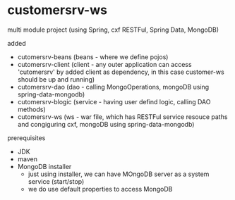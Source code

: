 # customersrv-ws
multi module project (using Spring, cxf RESTFul, Spring Data, MongoDB)


added 

- cutomersrv-beans (beans - where we define pojos)
- cutomersrv-client (client - any outer application can access 'cutomersrv' by added client as dependency, in this case customer-ws should be up and running)
- cutomersrv-dao (dao - calling MongoOperations, mongoDB using spring-data-mongodb)
- cutomersrv-blogic (service - having user defind logic, calling DAO methods)
- cutomersrv-ws (ws - war file, which has RESTFul service resouce paths and congiguring cxf, mongoDB using spring-data-mongodb)



prerequisites

- JDK
- maven
- MongoDB installer
  - just using installer, we can have MOngoDB server as a system service (start/stop)
  - we do use default properties to access MongoDB
